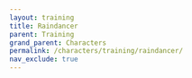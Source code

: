 ```yaml
---
layout: training
title: Raindancer
parent: Training
grand_parent: Characters
permalink: /characters/training/raindancer/
nav_exclude: true
---
```

